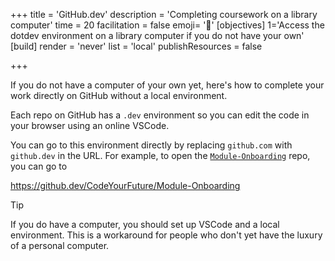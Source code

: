 +++
title = 'GitHub.dev'
description = 'Completing coursework on a library computer'
time = 20
facilitation = false
emoji= '🧰'
[objectives]
1='Access the dotdev environment on a library computer if you do not have your own'
[build]
  render = 'never'
  list = 'local'
  publishResources = false

+++

If you do not have a computer of your own yet, here's how to complete your work directly on GitHub without a local environment.

Each repo on GitHub has a `.dev` environment so you can edit the code in your browser using an online VSCode.

You can go to this environment directly by replacing `github.com` with `github.dev` in the URL. For example, to open the [`Module-Onboarding`](https://github.com/CodeYourFuture/Module-Onboarding) repo, you can go to

https://github.dev/CodeYourFuture/Module-Onboarding

> [!TIP]
> If you do have a computer, you should set up VSCode and a local environment. This is a workaround for people who don't yet have the luxury of a personal computer.
